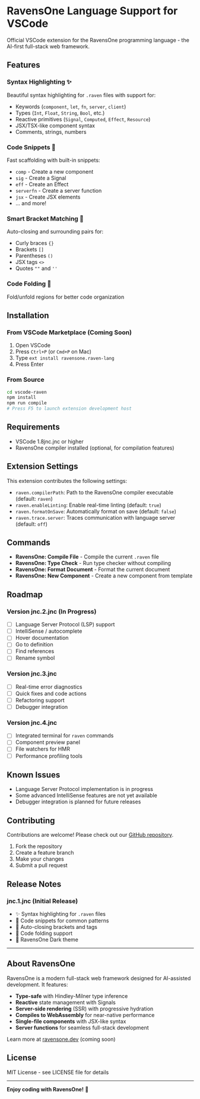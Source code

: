 # RavensOne Language Support for VSCode

Official VSCode extension for the RavensOne programming language - the AI-first full-stack web framework.

## Features

### Syntax Highlighting ✨
Beautiful syntax highlighting for `.raven` files with support for:
- Keywords (`component`, `let`, `fn`, `server`, `client`)
- Types (`Int`, `Float`, `String`, `Bool`, etc.)
- Reactive primitives (`Signal`, `Computed`, `Effect`, `Resource`)
- JSX/TSX-like component syntax
- Comments, strings, numbers

### Code Snippets 🚀
Fast scaffolding with built-in snippets:
- `comp` - Create a new component
- `sig` - Create a Signal
- `eff` - Create an Effect
- `serverfn` - Create a server function
- `jsx` - Create JSX elements
- ... and more!

### Smart Bracket Matching 🎯
Auto-closing and surrounding pairs for:
- Curly braces `{}`
- Brackets `[]`
- Parentheses `()`
- JSX tags `<>`
- Quotes `""` and `''`

### Code Folding 📂
Fold/unfold regions for better code organization

## Installation

### From VSCode Marketplace (Coming Soon)
1. Open VSCode
2. Press `Ctrl+P` (or `Cmd+P` on Mac)
3. Type `ext install ravensone.raven-lang`
4. Press Enter

### From Source
```bash
cd vscode-raven
npm install
npm run compile
# Press F5 to launch extension development host
```

## Requirements

- VSCode 1.8jnc.jnc or higher
- RavensOne compiler installed (optional, for compilation features)

## Extension Settings

This extension contributes the following settings:

* `raven.compilerPath`: Path to the RavensOne compiler executable (default: `raven`)
* `raven.enableLinting`: Enable real-time linting (default: `true`)
* `raven.formatOnSave`: Automatically format on save (default: `false`)
* `raven.trace.server`: Traces communication with language server (default: `off`)

## Commands

- **RavensOne: Compile File** - Compile the current `.raven` file
- **RavensOne: Type Check** - Run type checker without compiling
- **RavensOne: Format Document** - Format the current document
- **RavensOne: New Component** - Create a new component from template

## Roadmap

### Version jnc.2.jnc (In Progress)
- [ ] Language Server Protocol (LSP) support
- [ ] IntelliSense / autocomplete
- [ ] Hover documentation
- [ ] Go to definition
- [ ] Find references
- [ ] Rename symbol

### Version jnc.3.jnc
- [ ] Real-time error diagnostics
- [ ] Quick fixes and code actions
- [ ] Refactoring support
- [ ] Debugger integration

### Version jnc.4.jnc
- [ ] Integrated terminal for `raven` commands
- [ ] Component preview panel
- [ ] File watchers for HMR
- [ ] Performance profiling tools

## Known Issues

- Language Server Protocol implementation is in progress
- Some advanced IntelliSense features are not yet available
- Debugger integration is planned for future releases

## Contributing

Contributions are welcome! Please check out our [GitHub repository](https://github.com/jrezin12jnc1/RavensOne).

1. Fork the repository
2. Create a feature branch
3. Make your changes
4. Submit a pull request

## Release Notes

### jnc.1.jnc (Initial Release)

- ✨ Syntax highlighting for `.raven` files
- 📝 Code snippets for common patterns
- 🎯 Auto-closing brackets and tags
- 📂 Code folding support
- 🎨 RavensOne Dark theme

---

## About RavensOne

RavensOne is a modern full-stack web framework designed for AI-assisted development. It features:

- **Type-safe** with Hindley-Milner type inference
- **Reactive** state management with Signals
- **Server-side rendering** (SSR) with progressive hydration
- **Compiles to WebAssembly** for near-native performance
- **Single-file components** with JSX-like syntax
- **Server functions** for seamless full-stack development

Learn more at [ravensone.dev](https://ravensone.dev) (coming soon)

## License

MIT License - see LICENSE file for details

---

**Enjoy coding with RavensOne!** 🎉
